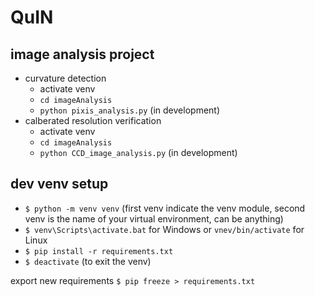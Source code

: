 # QuIN
## image analysis project
- curvature detection
  - activate venv
  - `cd imageAnalysis`
  - `python pixis_analysis.py` (in development)
- calberated resolution verification
  - activate venv
  - `cd imageAnalysis`
  - `python CCD_image_analysis.py` (in development)
## dev venv setup
- `$ python -m venv venv` (first venv indicate the venv module, second venv is the name of your virtual environment, can be anything)
- `$ venv\Scripts\activate.bat` for Windows or `vnev/bin/activate` for Linux 
- `$ pip install -r requirements.txt`
- `$ deactivate` (to exit the venv)

export new requirements
`$ pip freeze > requirements.txt`
